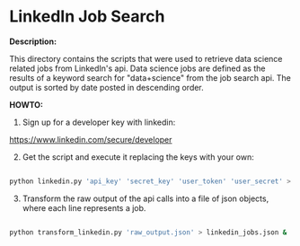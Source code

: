 LinkedIn Job Search
===================

__Description:__

This directory contains the scripts that were used to retrieve data science related jobs from LinkedIn's api. Data science jobs are defined as the results of a keyword search for "data+science" from the job search api. The output is sorted by date posted in descending order.


__HOWTO:__

1. Sign up for a developer key with linkedin:

https://www.linkedin.com/secure/developer


2. Get the script and execute it replacing the keys with your own:

```bash

python linkedin.py 'api_key' 'secret_key' 'user_token' 'user_secret' > raw_output.json &
```

3. Transform the raw output of the api calls into a file of json objects, where each line represents a job.

```bash

python transform_linkedin.py 'raw_output.json' > linkedin_jobs.json &
```
